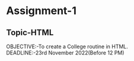 # Assignment-1
 ## Topic-HTML
 OBJECTIVE:-To create a College routine in HTML.<br>
 DEADLINE:-23rd November 2022(Before 12 PM)
